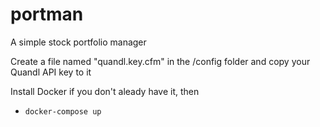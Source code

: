 # portman
A simple stock portfolio manager

Create a file named "quandl.key.cfm" in the /config folder and copy your Quandl API key to it

Install Docker if you don't aleady have it, then 
- `docker-compose up`

